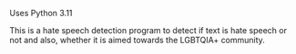 Uses Python 3.11

This is a hate speech detection program to detect if text is hate speech or not and also, whether it is aimed towards the LGBTQIA+ community.
